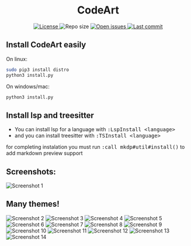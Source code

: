 <h1 align="center">CodeArt</h1>


<div align="center">
  <a href="https://github.com/artart222/CodeArt/blob/main/LICENSE">
    <img src="https://img.shields.io/github/license/artart222/CodeArt?color=important&style=flat-square" alt="License">
  </a>

  <img src="https://img.shields.io/github/repo-size/artart222/CodeArt?style=flat-square" alt="Repo size">

  <!--
  <a href="https://discordapp.com/channels/875388658637754428">
    <img src="https://img.shields.io/discord/875388658637754428?style=flat-square" alt="Discord server">
  </a>
  -->

  <a href="https://github.com/artart222/CodeArt/issues">
    <img src="https://img.shields.io/github/issues/artart222/CodeArt?color=ff0000&style=flat-square" alt="Open issues">
  </a>

  <a href="https://github.com/artart222/CodeArt/pulse">
    <img src="https://img.shields.io/github/last-commit/artart222/CodeArt?color=blueviolet&style=flat-square" alt="Last commit">
  </a>
</div>


<h2>Install CodeArt easily</h2>

On linux:
```bash
sudo pip3 install distro
python3 install.py
```

On windows/mac:
```bash
python3 install.py
```


<h2>Install lsp and treesitter</h2>
<ul>
  <li>You can install lsp for a language with <kbd>:LspInstall &ltlanguage&gt</kbd></li>
  <li>and you can install treesitter with <kbd>:TSInstall &ltlanguage&gt</kbd></li>
</ul>

<p>for completing instalation you must run <kbd>:call mkdp#util#install()</kbd> to add markdown preview support</p>


<h2>Screenshots:</h2>
<img src="./utils/media/Screenshot1.png" alt="Screenshot 1">

<h2>Many themes!</h2>
<img src="./utils/media/Screenshot2.png" alt="Screenshot 2">
<img src="./utils/media/Screenshot3.png" alt="Screenshot 3">
<img src="./utils/media/Screenshot4.png" alt="Screenshot 4">
<img src="./utils/media/Screenshot5.png" alt="Screenshot 5">
<img src="./utils/media/Screenshot6.png" alt="Screenshot 6">
<img src="./utils/media/Screenshot7.png" alt="Screenshot 7">
<img src="./utils/media/Screenshot8.png" alt="Screenshot 8">
<img src="./utils/media/Screenshot9.png" alt="Screenshot 9">
<img src="./utils/media/Screenshot10.png" alt="Screenshot 10">
<img src="./utils/media/Screenshot11.png" alt="Screenshot 11">
<img src="./utils/media/Screenshot12.png" alt="Screenshot 12">
<img src="./utils/media/Screenshot13.png" alt="Screenshot 13">
<img src="./utils/media/Screenshot14.png" alt="Screenshot 14">
